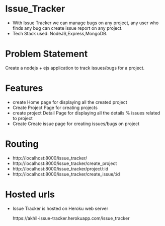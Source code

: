 <h1>Issue_Tracker</h1>
<ul>
  <li>
    With Issue Tracker we can manage bugs on any project, any user who finds any bug can create issue report on any project.
  </li>
  <li>
    Tech Stack used: NodeJS,Express,MongoDB.
  </li>
</ul>
<h1>Problem Statement</h1>
<p>Create a nodejs + ejs  application to track issues/bugs for a project.</p>

<h1>Features</h1>
<ul>
  <li>create Home page for displaying all the created project </li>
  <li>Create Project Page for creating projects </li>
  <li>create project Detail Page for displaying all the details % issues related to project</li>
  <li>Create Create issue page  for creating issues/bugs on project </li>
</ul>

<h1>Routing </h1>
<ul>
  <li>http://localhost:8000/issue_tracker/</li> 
  <li>http://localhost:8000/issue_tracker/create_project</li>
  <li>http://localhost:8000/issue_tracker/project/:id</li>
  <li>http://localhost:8000/issue_tracker/create_issue/:id</li> 
</ul>

<h1>Hosted urls</h1>
<ul>
  <li>
    <p>Issue Tracker is hosted on Heroku web server</p>
    https://akhil-issue-tracker.herokuapp.com/issue_tracker
  </li>
</ul>
